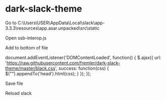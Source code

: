 # dark-slack-theme

Go to C:\Users\USER\AppData\Local\slack\app-3.3.3\resources\app.asar.unpacked\src\static

Open ssb-interop.js

Add to bottom of file

document.addEventListener('DOMContentLoaded', function() {
 $.ajax({
   url: 'https://raw.githubusercontent.com/fremler/dark-slack-theme/master/black.css',
   success: function(css) {
     $("<style></style>").appendTo('head').html(css);
   }
 });
});

Save file

Reload slack
